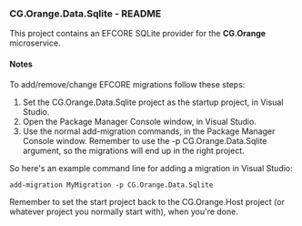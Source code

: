 
### CG.Orange.Data.Sqlite - README

This project contains an EFCORE SQLite provider for the **CG.Orange** microservice.

#### Notes

To add/remove/change EFCORE migrations follow these steps:
    
1. Set the CG.Orange.Data.Sqlite project as the startup project, in Visual Studio.
2. Open the Package Manager Console window, in Visual Studio.
3. Use the normal add-migration commands, in the Package Manager Console window. Remember to use the -p CG.Orange.Data.Sqlite argument, so the migrations will end up in the right project.

So here's an example command line for adding a migration in Visual Studio: 
```
add-migration MyMigration -p CG.Orange.Data.Sqlite
```

Remember to set the start project back to the CG.Orange.Host project (or whatever project you normally start with), when you're done.


